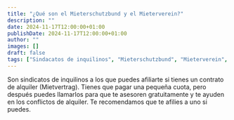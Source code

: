 ```yaml
---
title: "¿Qué son el Mieterschutzbund y el Mieterverein?"
description: ""
date: 2024-11-17T12:00:00+01:00
publishDate: 2024-11-17T12:00:00+01:00
author: ""
images: []
draft: false
tags: ["Sindacatos de inquilinos", "Mieterschutzbund", "Mieterverein", "Germany", "Derechos de los inquilinos"]
---
```


Son sindicatos de inquilinos a los que puedes afiliarte si tienes un contrato de alquiler (Mietvertrag). Tienes que pagar una pequeña cuota, pero después puedes llamarlos para que te asesoren gratuitamente y te ayuden en los conflictos de alquiler. Te recomendamos que te afilies a uno si puedes. 

